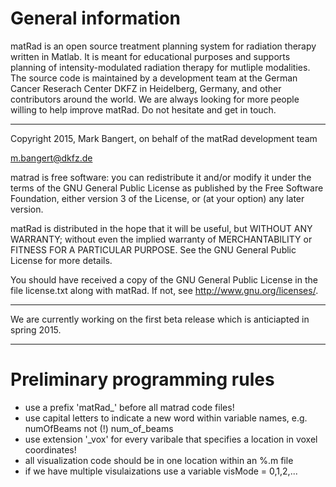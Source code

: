 # General information

matRad is an open source treatment planning system for radiation therapy
written in Matlab. It is meant for educational purposes and supports 
planning of intensity-modulated radiation therapy for mutliple 
modalities. The source code is maintained by a development team at the 
German Cancer Reserach Center DKFZ in Heidelberg, Germany, and other
contributors around the world. We are always looking for more people
willing to help improve matRad. Do not hesitate and get in touch.

---

Copyright 2015, Mark Bangert, on behalf of the matRad development team

m.bangert@dkfz.de

matrad is free software: you can redistribute it and/or modify it under 
the terms of the GNU General Public License as published by the Free 
Software Foundation, either version 3 of the License, or (at your option)
any later version.

matRad is distributed in the hope that it will be useful, but WITHOUT ANY
WARRANTY; without even the implied warranty of MERCHANTABILITY or FITNESS
FOR A PARTICULAR PURPOSE. See the GNU General Public License for more
details.

You should have received a copy of the GNU General Public License in the
file license.txt along with matRad. If not, see
<http://www.gnu.org/licenses/>.

---

We are currently working on the first beta release which is anticiapted
in spring 2015.

---

# Preliminary programming rules
* use a prefix 'matRad_' before all matrad code files!
* use capital letters to indicate a new word within variable names, e.g. numOfBeams not (!) num_of_beams
* use extension '_vox' for every varibale that specifies a location in voxel coordinates!
* all visualization code should be in one location within an %.m file
* if we have multiple visulaizations use a variable visMode = 0,1,2,...
